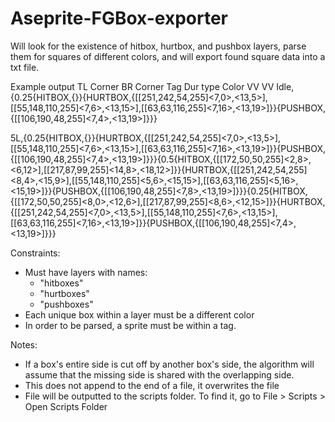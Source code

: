 # Aseprite-FGBox-exporter

Will look for the existence of hitbox, hurtbox, and pushbox layers, parse them for squares of different colors, and will export found square data into a txt file.

Example output
                                            TL Corner  BR Corner
Tag   Dur  type                   Color          VV      VV
Idle,{0.25{HITBOX,{}}{HURTBOX,{[[251,242,54,255]<7,0>,<13,5>],[[55,148,110,255]<7,6>,<13,15>],[[63,63,116,255]<7,16>,<13,19>]}}{PUSHBOX,{[[106,190,48,255]<7,4>,<13,19>]}}}

5L,{0.25{HITBOX,{}}{HURTBOX,{[[251,242,54,255]<7,0>,<13,5>],[[55,148,110,255]<7,6>,<13,15>],[[63,63,116,255]<7,16>,<13,19>]}}{PUSHBOX,{[[106,190,48,255]<7,4>,<13,19>]}}}{0.5{HITBOX,{[[172,50,50,255]<2,8>,<6,12>],[[217,87,99,255]<14,8>,<18,12>]}}{HURTBOX,{[[251,242,54,255]<8,4>,<15,9>],[[55,148,110,255]<5,6>,<15,15>],[[63,63,116,255]<5,16>,<15,19>]}}{PUSHBOX,{[[106,190,48,255]<7,8>,<13,19>]}}}{0.25{HITBOX,{[[172,50,50,255]<8,0>,<12,6>],[[217,87,99,255]<8,6>,<12,15>]}}{HURTBOX,{[[251,242,54,255]<7,0>,<13,5>],[[55,148,110,255]<7,6>,<13,15>],[[63,63,116,255]<7,16>,<13,19>]}}{PUSHBOX,{[[106,190,48,255]<7,4>,<13,19>]}}}

Constraints:
+ Must have layers with names:
  + "hitboxes"
  + "hurtboxes"
  + "pushboxes"
+ Each unique box within a layer must be a different color
+ In order to be parsed, a sprite must be within a tag.

Notes:
+ If a box's entire side is cut off by another box's side, the algorithm will assume that the missing side is shared with the overlapping side.
+ This does not append to the end of a file, it overwrites the file
+ File will be outputted to the scripts folder. To find it, go to File > Scripts > Open Scripts Folder
